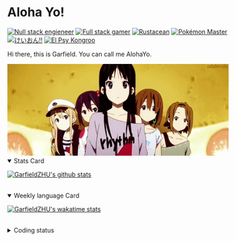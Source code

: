 # Aloha Yo!

[![Null stack engieneer](https://img.shields.io/badge/-Null_stack_engineer-a890f0)](https://github.com/GarfieldZHU)
[![Full stack gamer](https://img.shields.io/badge/-Full_stack_gamer-78c850)](https://steamcommunity.com/profiles/76561198092274492/)
[![Rustacean](https://img.shields.io/badge/-Rustacean-f74c00)](https://www.rust-lang.org/)
[![Pokémon Master](https://img.shields.io/badge/-Pokémon_Master-f8d030)](https://www.pokemon.com/us/pokedex/)
[![けいおん!!](https://img.shields.io/badge/-けいおん!!-f85888)](https://ja.wikipedia.org/wiki/%E6%94%BE%E8%AA%B2%E5%BE%8C%E3%83%86%E3%82%A3%E3%83%BC%E3%82%BF%E3%82%A4%E3%83%A0_(%E3%82%A2%E3%83%AB%E3%83%90%E3%83%A0))
[![El Psy Kongroo](https://img.shields.io/badge/-El_Psy_Kongroo-6890f0)](https://mzh.moegirl.org.cn/zh-hans/El_psy_congroo)


Hi there, this is Garfield. You can call me AlohaYo. 

<img width="640" src="https://raw.githubusercontent.com/GarfieldZHU/GarfieldZHU/master/assets/k-on-5.webp" />


<details open>
<summary>Stats Card</summary>
 
[![GarfieldZHU's github stats](https://github-readme-stats.vercel.app/api?username=GarfieldZHU&show_icons=true&theme=tokyonight)](https://github.com/anuraghazra/github-readme-stats)
 
</details>

<br/>

<details open>
<summary>Weekly language Card</summary>
 
[![GarfieldZHU's wakatime stats](https://github-readme-stats.vercel.app/api/wakatime?username=AlohaYo&theme=nightowl&layout=compact)](https://github.com/GarfieldZHU/GarfieldZHU)


<br/>

</details>

<details>

<summary>Coding status</summary>

<br/>

<!--START_SECTION:waka-->
**🐱 My GitHub Data** 

> 🏆 485 Contributions in the Year 2021
 > 
> 📦 492.2 kB Used in GitHub's Storage 
 > 
> 🚫 Not Opted to Hire
 > 
> 📜 64 Public Repositories 
 > 
> 🔑 35 Private Repositories  
 > 
**I'm a Night 🦉** 

```text
🌞 Morning    82 commits     ███░░░░░░░░░░░░░░░░░░░░░░   14.09% 
🌆 Daytime    177 commits    ███████░░░░░░░░░░░░░░░░░░   30.41% 
🌃 Evening    233 commits    ██████████░░░░░░░░░░░░░░░   40.03% 
🌙 Night      90 commits     ███░░░░░░░░░░░░░░░░░░░░░░   15.46%

```


📊 **This Week I Spent My Time On** 

```text
💬 Programming Languages: 
TypeScript               9 hrs 25 mins       █████████████████░░░░░░░░   67.9% 
JSON                     1 hr 14 mins        ██░░░░░░░░░░░░░░░░░░░░░░░   8.97% 
SCSS                     1 hr 13 mins        ██░░░░░░░░░░░░░░░░░░░░░░░   8.86% 
JavaScript               49 mins             █░░░░░░░░░░░░░░░░░░░░░░░░   5.89% 
Markdown                 27 mins             ░░░░░░░░░░░░░░░░░░░░░░░░░   3.33%

🔥 Editors: 
VS Code                  13 hrs 34 mins      ████████████████████████░   97.85% 
IntelliJ                 17 mins             ░░░░░░░░░░░░░░░░░░░░░░░░░   2.15%

💻 Operating System: 
Mac                      13 hrs 34 mins      ████████████████████████░   97.85% 
Windows                  17 mins             ░░░░░░░░░░░░░░░░░░░░░░░░░   2.15%

```


 Last Updated on 26/09/2021
<!--END_SECTION:waka-->

</details>
